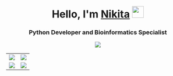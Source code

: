 <div align="center">
    <h1>Hello, I'm <a href="https://hukumabob.github.io/" target="_blank">Nikita</a> <img src="https://github.com/blackcater/blackcater/raw/main/images/Hi.gif" height="32"/></h1>
    <h3>Python Developer and Bioinformatics Specialist</h3>
</div>

<div align="center">   
    <img src="https://github-profile-summary-cards.vercel.app/api/cards/profile-details?username=HukumaBob&theme=nord_dark" />
</div>

<div align="center">
    <table>
        <tr>
            <td> <img src="https://github-profile-summary-cards.vercel.app/api/cards/most-commit-language?username=HukumaBob&theme=nord_dark" /></td>
            <td><img src="https://github-profile-summary-cards.vercel.app/api/cards/repos-per-language?username=HukumaBob&theme=nord_dark" /></td>
        </tr>
        <tr>
            <td><img src="https://github-profile-summary-cards.vercel.app/api/cards/stats?username=HukumaBob&theme=nord_dark" /></td>
            <td><img src="https://github-profile-summary-cards.vercel.app/api/cards/productive-time?username=HukumaBob&theme=nord_dark" /></td>
        </tr>
    </table>
</div>
